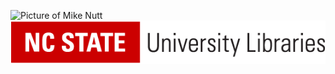 ![Picture of Mike Nutt](https://www.lib.ncsu.edu/sites/default/files/nutt-0199.jpg)
![NC State University Libraries Logo](/images/ncstate-univlib-2x1-b-h-2clblk-rgb.png)
